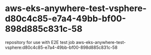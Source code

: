 # aws-eks-anywhere-test-vsphere-d80c4c85-e7a4-49bb-bf00-898d885c831c-58
repository for use with E2E test job aws-eks-anywhere-test-vsphere:d80c4c85-e7a4-49bb-bf00-898d885c831c-58
